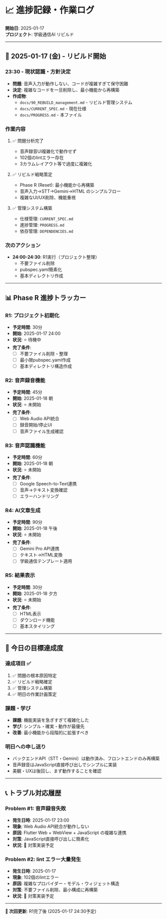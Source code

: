 # 📈 進捗記録・作業ログ

**開始日**: 2025-01-17  
**プロジェクト**: 学級通信AI リビルド  

---

## 📅 **2025-01-17 (金) - リビルド開始**

### **23:30 - 現状認識・方針決定**
- **問題**: 音声入力が動作しない、コードが複雑すぎて保守困難
- **決定**: 複雑なコードを一旦削除し、最小機能から再構築
- **作成物**: 
  - `docs/90_REBUILD_management.md` - リビルド管理システム
  - `docs/CURRENT_SPEC.md` - 現在仕様
  - `docs/PROGRESS.md` - 本ファイル

### **作業内容**
1. ✅ 問題分析完了
   - 音声録音UI複雑化で動作せず
   - 102個のlintエラー存在
   - 3カラムレイアウト等で過度に複雑化

2. ✅ リビルド戦略策定
   - Phase R (Reset): 最小機能から再構築
   - 音声入力→STT→Gemini→HTML のシンプルフロー
   - 複雑なUI/UX削除、機能重視

3. ✅ 管理システム構築
   - 仕様管理: `CURRENT_SPEC.md`
   - 進捗管理: `PROGRESS.md` 
   - 依存管理: `DEPENDENCIES.md`

### **次のアクション**
- **24:00-24:30**: R1実行（プロジェクト整理）
  - 不要ファイル削除
  - pubspec.yaml簡素化
  - 基本ディレクトリ作成

---

## 📊 **Phase R 進捗トラッカー**

### **R1: プロジェクト初期化** 
- **予定時間**: 30分
- **開始**: 2025-01-17 24:00
- **状況**: ⭐ 待機中
- **完了条件**:
  - [ ] 不要ファイル削除・整理
  - [ ] 最小限pubspec.yaml作成
  - [ ] 基本ディレクトリ構造作成

### **R2: 音声録音機能**
- **予定時間**: 45分
- **開始**: 2025-01-18 朝
- **状況**: ⭐ 未開始
- **完了条件**:
  - [ ] Web Audio API統合
  - [ ] 録音開始/停止UI
  - [ ] 音声ファイル生成確認

### **R3: 音声認識機能**
- **予定時間**: 60分
- **開始**: 2025-01-18 朝
- **状況**: ⭐ 未開始
- **完了条件**:
  - [ ] Google Speech-to-Text連携
  - [ ] 音声→テキスト変換確認
  - [ ] エラーハンドリング

### **R4: AI文章生成**
- **予定時間**: 90分
- **開始**: 2025-01-18 午後
- **状況**: ⭐ 未開始
- **完了条件**:
  - [ ] Gemini Pro API連携
  - [ ] テキスト→HTML変換
  - [ ] 学級通信テンプレート適用

### **R5: 結果表示**
- **予定時間**: 30分
- **開始**: 2025-01-18 夕方
- **状況**: ⭐ 未開始
- **完了条件**:
  - [ ] HTML表示
  - [ ] ダウンロード機能
  - [ ] 基本スタイリング

---

## 🎯 **今日の目標達成度**

### **達成項目** ✅
1. ✅ 問題の根本原因特定
2. ✅ リビルド戦略確定
3. ✅ 管理システム構築
4. ✅ 明日の作業計画策定

### **課題・学び**
- **課題**: 機能実装を急ぎすぎて複雑化した
- **学び**: シンプル・確実・動作が最優先
- **改善**: 最小機能から段階的に拡張すべき

### **明日への申し送り**
- バックエンドAPI（STT・Gemini）は動作済み、フロントエンドのみ再構築
- 音声録音はJavaScript直接呼び出しでシンプルに実装
- 美観・UXは後回し、まず動作することを確認

---

## 📞 **トラブル対応履歴**

### **Problem #1: 音声録音失敗**
- **発生日時**: 2025-01-17 23:00
- **現象**: Web Audio API統合が動作しない
- **原因**: Flutter Web + WebView + JavaScript の複雑な連携
- **対策**: JavaScript直接呼び出しに簡素化
- **状況**: 🔄 対策実装予定

### **Problem #2: lint エラー大量発生**
- **発生日時**: 2025-01-17 
- **現象**: 102個のlintエラー
- **原因**: 複雑なプロバイダー・モデル・ウィジェット構造
- **対策**: 不要ファイル削除、最小構成に再構築
- **状況**: 🔄 対策実装予定

---

**🎯 次回更新**: R1完了後 (2025-01-17 24:30予定) 